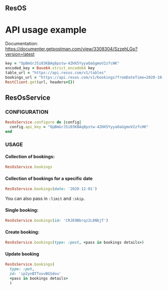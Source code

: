 ## ResOS

# API usage example
Documentation: https://documenter.getpostman.com/view/3308304/SzzehLGp?version=latest

```ruby
key = "OpBmGrJ5i03KBAq8pstw-4ZHX5YyyaOaGgmoV2zfcHK"
encoded_key = Base64.strict_encode64 key
table_url = "https://api.resos.com/v1/tables"
bookings_url = "https://api.resos.com/v1/bookings?fromDateTime=2020-10-30T00%3A00%3A00%2B01%3A00&toDateTime=2020-10-30T23%3A59%3A59%2B01%3A00&limit=2&skip=1"
RestClient.get(url, headers={})
```

## ResOsService

### CONFIGURATION

```ruby
ResOsService.configure do |config|
  config.api_key = "OpBmGrJ5i03KBAq8pstw-4ZHX5YyyaOaGgmoV2zfcHK"
end
```

###  USAGE
#### Collection of bookings:
```ruby
ResOsService.bookings
```

#### Collection of bookings for a specific date
```ruby
ResOsService.bookings(date: '2020-12-01')
```
You can also pass in `:limit` and `:skip`.

#### Single booking:
```ruby
ResOsService.bookings(id: 'CRJE9Bbrqz2L8NbjT')
```
#### Create booking:
```ruby
ResOsService.bookings(type: :post, <pass in bookings details>)
```

#### Update booking
```ruby
ResOsService.bookings(
  type: :put,
  id: 'ip2ynBTToxvBGSdou'
  <pass in bookings details>
  )
```